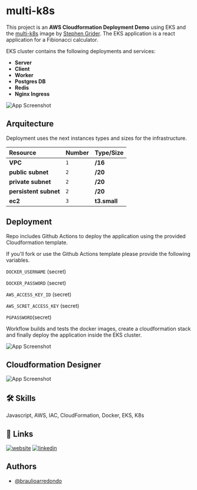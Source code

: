 
# multi-k8s

This project is an **AWS Cloudformation Deployment Demo** using EKS and the [multi-k8s](https://github.com/StephenGrider/multi-k8s) image by [Stephen Grider](https://www.linkedin.com/in/stephengrider/). The EKS application is a react application for a Fibionacci calculator. 


EKS cluster contains the following deployments and services: 

- **Server**
- **Client**
- **Worker**
- **Postgres DB**
- **Redis** 
- **Nginx Ingress**


![App Screenshot](https://via.placeholder.com/468x300?text=App+Screenshot+Here)


## Arquitecture

Deployment uses the next instances types and sizes for the infrastructure.

| Resource |    Number     | Type/Size               |
| :-------- | :------- | :------------------------- |
| **VPC** | `1` | **/16** |
| **public subnet** | `2` | **/20** |
| **private subnet** | `2` | **/20** |
| **persistent subnet** | `2` | **/20** |
| **ec2** | `3` | **t3.small** |





## Deployment

Repo includes Github Actions to deploy the application using the provided Cloudformation template.

If you'll fork or use the Github Actions template please provide the following variables.

`DOCKER_USERNAME` (secret)

`DOCKER_PASSWORD` (secret)

`AWS_ACCESS_KEY_ID` (secret)

`AWS_SCRET_ACCESS_KEY` (secret)  

`PGPASSWORD`(secret)

Workflow builds and tests the docker images, create a cloudformation stack and finally deploy the application inside the EKS cluster. 

![App Screenshot](https://via.placeholder.com/468x300?text=App+Screenshot+Here)
## Cloudformation Designer

![App Screenshot](https://via.placeholder.com/468x300?text=App+Screenshot+Here)


## 🛠 Skills
Javascript, AWS, IAC, CloudFormation, Docker, EKS, K8s


## 🔗 Links
[![website](https://img.shields.io/badge/Braulio_Arredondo-black?style=for-the-badge&logo=read.cv)](https://katherineoelsner.com/)
[![linkedin](https://img.shields.io/badge/linkedin-0A66C2?style=for-the-badge&logo=linkedin&logoColor=white)](https://www.linkedin.com/in/braulio-arredondo)



## Authors

- [@braulioarredondo](https://www.github.com/braulioarredondo)

